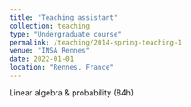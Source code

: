 ```yaml
--- 
title: "Teaching assistant" 
collection: teaching 
type: "Undergraduate course" 
permalink: /teaching/2014-spring-teaching-1 
venue: "INSA Rennes" 
date: 2022-01-01 
location: "Rennes, France" 
--- 
```


Linear algebra & probability (84h)
